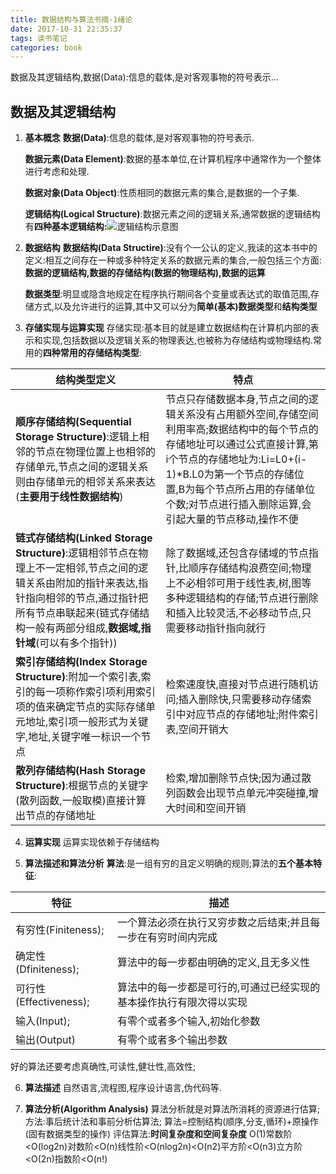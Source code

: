 ```yaml
---
title: 数据结构与算法书摘-1绪论
date: 2017-10-31 22:35:37
tags: 读书笔记
categories: book
---
```

数据及其逻辑结构,数据(Data):信息的载体,是对客观事物的符号表示...
<!--more-->
## 数据及其逻辑结构

 1. **基本概念**
 	**数据(Data)**:信息的载体,是对客观事物的符号表示.

	**数据元素(Data Element)**:数据的基本单位,在计算机程序中通常作为一个整体进行考虑和处理.
	
	**数据对象(Data Object)**:性质相同的数据元素的集合,是数据的一个子集.

	**逻辑结构(Logical Structure)**:数据元素之间的逻辑关系,通常数据的逻辑结构有**四种基本逻辑结构:**![逻辑结构示意图](https://img-blog.csdnimg.cn/20190901122329813.jpg?x-oss-process=image/watermark,type_ZmFuZ3poZW5naGVpdGk,shadow_10,text_aHR0cHM6Ly9ibG9nLmNzZG4ubmV0L3FxXzIwMzQwNTQ3,size_16,color_FFFFFF,t_70)

 2. **数据结构**
 	**数据结构(Data Structire)**:没有个一公认的定义,我读的这本书中的定义:相互之间存在一种或多种特定关系的数据元素的集合,一般包括三个方面:**数据的逻辑结构,数据的存储结构(数据的物理结构),数据的运算**
 	
 	**数据类型**:明显或隐含地规定在程序执行期间各个变量或表达式的取值范围,存储方式,以及允许进行的运算,其中又可以分为**简单(基本)数据类型**和**结构类型**

 3. **存储实现与运算实现**
 	存储实现:基本目的就是建立数据结构在计算机内部的表示和实现,包括数据以及逻辑关系的物理表达,也被称为存储结构或物理结构.常用的**四种常用的存储结构类型**:
 	
| 结构类型定义| 特点 |
|--|--|
| **顺序存储结构(Sequential Storage Structure)**:逻辑上相邻的节点在物理位置上也相邻的存储单元,节点之间的逻辑关系则由存储单元的相邻关系来表达(**主要用于线性数据结构**) | 节点只存储数据本身,节点之间的逻辑关系没有占用额外空间,存储空间利用率高;数据结构中的每个节点的存储地址可以通过公式直接计算,第i个节点的存储地址为:Li=L0+(i-1)*B.L0为第一个节点的存储位置,B为每个节点所占用的存储单位个数;对节点进行插入删除运算,会引起大量的节点移动,操作不便 |
|**链式存储结构(Linked Storage Structure)**:逻辑相邻节点在物理上不一定相邻,节点之间的逻辑关系由附加的指针来表达,指针指向相邻的节点,通过指针把所有节点串联起来(链式存储结构一般有两部分组成,**数据域,指针域**(可以有多个指针)) | 除了数据域,还包含存储域的节点指针,比顺序存储结构浪费空间;物理上不必相邻可用于线性表,树,图等多种逻辑结构的存储;节点进行删除和插入比较灵活,不必移动节点,只需要移动指针指向就行 |
|**索引存储结构(Index Storage Structure)**:附加一个索引表,索引的每一项称作索引项利用索引项的值来确定节点的实际存储单元地址,索引项一般形式为关键字,地址,关键字唯一标识一个节点 | 检索速度快,直接对节点进行随机访问;插入删除快,只需要移动存储索引中对应节点的存储地址;附件索引表,空间开销大  |
|**散列存储结构(Hash Storage Structure)**:根据节点的关键字(散列函数,一般取模)直接计算出节点的存储地址 | 检索,增加删除节点快;因为通过散列函数会出现节点单元冲突碰撞,增大时间和空间开销  |

 4. **运算实现**
 	运算实现依赖于存储结构
 
 5. **算法描述和算法分析**
 	**算法**:是一组有穷的且定义明确的规则;算法的**五个基本特征**:

| 特征 | 描述 |
|--|--|
| 有穷性(Finiteness); |  一个算法必须在执行又穷步数之后结束;并且每一步在有穷时间内完成 |
| 确定性(Dfiniteness); |  算法中的每一步都由明确的定义,且无多义性 |
| 可行性(Effectiveness);|  算法中的每一步都是可行的,可通过已经实现的基本操作执行有限次得以实现 |
| 输入(Input); | 有零个或者多个输入,初始化参数  |
| 输出(Output) |  有零个或者多个输出参数 |
好的算法还要考虑真确性,可读性,健壮性,高效性;

 6. **算法描述**
 	自然语言,流程图,程序设计语言,伪代码等.
 	
 7. **算法分析(Algorithm Analysis)**
	算法分析就是对算法所消耗的资源进行估算;方法:事后统计法和事前分析估算法;
	算法=控制结构(顺序,分支,循环)+原操作(固有数据类型的操作)
	评估算法:**时间复杂度和空间复杂度**
	O(1)常数阶<O(log2n)对数阶<O(n)线性阶<O(nlog2n)<O(n2)平方阶<O(n3)立方阶<O(2n)指数阶<O(n!)

 	

			

 		
 	